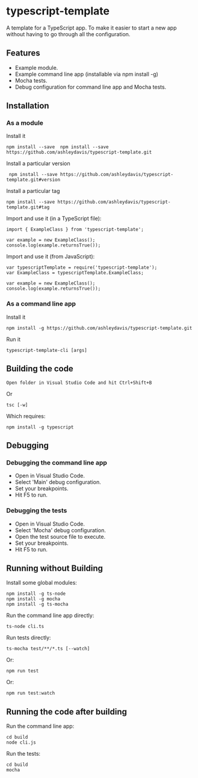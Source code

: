 # typescript-template

A template for a TypeScript app. To make it easier to start a new app without having to go through all the configuration.

## Features

- Example module.
- Example command line app (installable via npm install -g)
- Mocha tests.
- Debug configuration for command line app and Mocha tests.

## Installation

### As a module

Install it

    npm install --save  npm install --save https://github.com/ashleydavis/typescript-template.git


Install a particular version

     npm install --save https://github.com/ashleydavis/typescript-template.git#version

Install a particular tag

    npm install --save https://github.com/ashleydavis/typescript-template.git#tag


Import and use it (in a TypeScript file):

    import { ExampleClass } from 'typescript-template';
    
    var example = new ExampleClass();
    console.log(example.returnsTrue());

Import and use it (from JavaScript):

    var typescriptTemplate = require('typescript-template');
    var ExampleClass = typescriptTemplate.ExampleClass;

    var example = new ExampleClass();
    console.log(example.returnsTrue());

### As a command line app

Install it

    npm install -g https://github.com/ashleydavis/typescript-template.git

Run it

    typescript-template-cli [args]

## Building the code

    Open folder in Visual Studio Code and hit Ctrl+Shift+B

Or

    tsc [-w]

Which requires:

    npm install -g typescript


## Debugging

### Debugging the command line app

- Open in Visual Studio Code.
- Select 'Main' debug configuration.
- Set your breakpoints.
- Hit F5 to run.

### Debugging the tests

- Open in Visual Studio Code.
- Select 'Mocha' debug configuration.
- Open the test source file to execute.
- Set your breakpoints.
- Hit F5 to run.

## Running without Building

Install some global modules:

    npm install -g ts-node
    npm install -g mocha
    npm install -g ts-mocha

Run the command line app directly:

    ts-node cli.ts

Run tests directly:

    ts-mocha test/**/*.ts [--watch]

Or:

    npm run test

Or:

    npm run test:watch

## Running the code after building

Run the command line app:

    cd build
    node cli.js

Run the tests:

    cd build
    mocha
